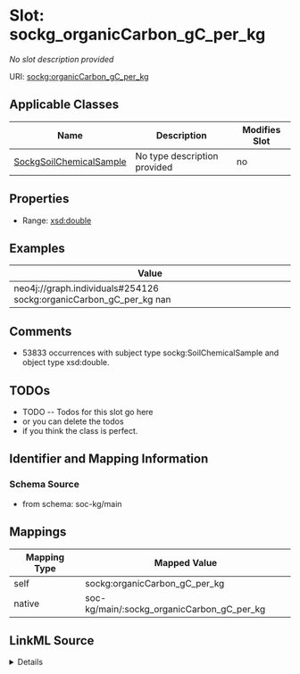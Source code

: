 

# Slot: sockg_organicCarbon_gC_per_kg


_No slot description provided_





URI: [sockg:organicCarbon_gC_per_kg](http://www.semanticweb.org/sockg/ontologies/2024/0/soil-carbon-ontology/organicCarbon_gC_per_kg)



<!-- no inheritance hierarchy -->





## Applicable Classes

| Name | Description | Modifies Slot |
| --- | --- | --- |
| [SockgSoilChemicalSample](../classes/SockgSoilChemicalSample.md) | No type description provided |  no  |







## Properties

* Range: [xsd:double](http://www.w3.org/2001/XMLSchema#double)






## Examples

| Value |
| --- |
| neo4j://graph.individuals#254126 sockg:organicCarbon_gC_per_kg nan |

## Comments

* 53833 occurrences with subject type sockg:SoilChemicalSample and object type xsd:double.

## TODOs

* TODO -- Todos for this slot go here
* or you can delete the todos
* if you think the class is perfect.

## Identifier and Mapping Information







### Schema Source


* from schema: soc-kg/main




## Mappings

| Mapping Type | Mapped Value |
| ---  | ---  |
| self | sockg:organicCarbon_gC_per_kg |
| native | soc-kg/main/:sockg_organicCarbon_gC_per_kg |




## LinkML Source

<details>
```yaml
name: sockg_organicCarbon_gC_per_kg
description: No slot description provided
todos:
- TODO -- Todos for this slot go here
- or you can delete the todos
- if you think the class is perfect.
comments:
- 53833 occurrences with subject type sockg:SoilChemicalSample and object type xsd:double.
examples:
- value: neo4j://graph.individuals#254126 sockg:organicCarbon_gC_per_kg nan
from_schema: soc-kg/main
rank: 1000
slot_uri: sockg:organicCarbon_gC_per_kg
alias: sockg_organicCarbon_gC_per_kg
domain_of:
- sockg_SoilChemicalSample
range: double

```
</details>